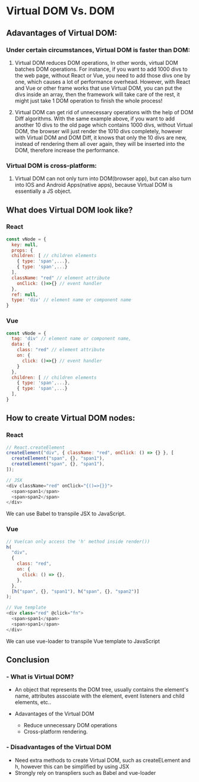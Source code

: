 # Virtual DOM Vs. DOM

## Adavantages of Virtual DOM:

### Under certain circumstances, Virtual DOM is faster than DOM:

1. Virtual DOM reduces DOM operations, In other words, virtual DOM batches DOM operations. For instance, if you want to add 1000 divs to the web page, without React or Vue, you need to add those divs one by one, which causes a lot of performance overhead. However, with React and Vue or other frame works that use Virtual DOM, you can put the divs inside an array, then the framework will take care of the rest, it might just take 1 DOM operation to finish the whole process!

2. Virtual DOM can get rid of unnecessary operations with the help of DOM Diff algorithms. With the same example above, if you want to add another 10 divs to the old page which contains 1000 divs, without Virtual DOM, the browser will just render the 1010 divs completely, however with Virtual DOM and DOM Diff, it knows that only the 10 divs are new, instead of rendering them all over again, they will be inserted into the DOM, therefore increase the performance.

### Virtual DOM is cross-platform:

1. Virtual DOM can not only turn into DOM(browser app), but can also turn into IOS and Android Apps(native apps), because Virtual DOM is essentially a JS object.

## What does Virtual DOM look like?

### React

```js
const vNode = {
  key: null,
  props: {
  children: [ // children elements
    { type: 'span',...},
    { type: 'span',...}
  ],
  className: "red" // element attribute
	onClick: ()=>{} // event handler
  },
  ref: null,
  type: 'div' // element name or component name
}

```

### Vue

```js
const vNode = {
  tag: 'div' // element name or component name,
  data: {
    class: "red" // element attribute
    on: {
      click: ()=>{} // event handler
    }
  },
  children: [ // children elements
    { type: 'span',...},
    { type: 'span',...}
  ],
}

```

## How to create Virtual DOM nodes:

### React

```js
// React.createElement
createElement("div", { className: "red", onClick: () => {} }, [
  createElement("span", {}, "span1"),
  createElement("span", {}, "span1"),
]);
```

```js
// JSX
<div className="red" onClick="{()=>{}}">
  <span>span1</span>
  <span>span2</span>
</div>
```

We can use Babel to transpile JSX to JavaScript.

### Vue

```js
// Vue(can only access the 'h' method inside render())
h(
  "div",
  {
    class: "red",
    on: {
      click: () => {},
    },
  },
  [h("span", {}, "span1"), h("span", {}, "span2")]
);
```

```js
// Vue template
<div class="red" @click="fn">
  <span>span1</span>
  <span>span1</span>
</div>

```

We can use vue-loader to transpile Vue template to JavaScript

## Conclusion

### - What is Virtual DOM?

- An object that represents the DOM tree, usually contains the element's name,
  attributes asscoiate with the element, event listeners and child elements, etc..

- Adavantages of the Virtual DOM

  - Reduce unnecessary DOM operations
  - Cross-platform rendering.

### - Disadvantages of the Virtual DOM

- Need extra methods to create Virtual DOM, such as createELement and h,
  however this can be simplified by using JSX
- Strongly rely on transpliers such as Babel and vue-loader
